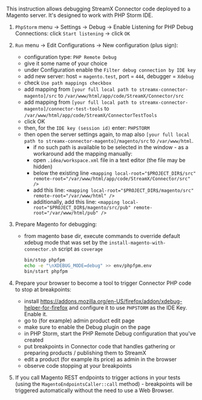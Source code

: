 This instruction allows debugging StreamX Connector code deployed to a Magento server.
It's designed to work with PHP Storm IDE.

1. `PhpStorm` menu -> Settings -> Debug -> Enable Listening for PHP Debug Connections: click `Start listening` -> click `OK`
2. `Run` menu -> Edit Configurations -> New configuration (plus sign):
   - configuration type: `PHP Remote Debug`
   - give it some name of your choice
   - under Configuration enable the `Filter debug connection by IDE key`
   - add new server: host = `magento.test`, port = `444`, debugger = `Xdebug`
   - check `Use path mappings checkbox`
   - add mapping from `[your full local path to streamx-connector-magento]/src` to `/var/www/html/app/code/StreamX/Connector/src`
   - add mapping from `[your full local path to streamx-connector-magento]/connector-test-tools` to `/var/www/html/app/code/StreamX/ConnectorTestTools`
   - click OK
   - then, for the `IDE key (session id)` enter: `PHPSTORM`
   - then open the server settings again, to map also `[your full local path to streamx-connector-magento]/magento/src` to `/var/www/html`.
     - if no such path is available to be selected in the window - as a workaround add the mapping manually:
     - open `.idea/workspace.xml` file in a text editor (the file may be hidden)
     - below the existing line `<mapping local-root="$PROJECT_DIR$/src" remote-root="/var/www/html/app/code/StreamX/Connector/src" />`
     - add this line: `<mapping local-root="$PROJECT_DIR$/magento/src" remote-root="/var/www/html" />`
     - additionally, add this line: `<mapping local-root="$PROJECT_DIR$/magento/src/pub" remote-root="/var/www/html/pub" />`
3. Prepare Magento for debugging:
   - from magento base dir, execute commands to override default xdebug mode that was set by the `install-magento-with-connector.sh` script as `coverage`
     ```bash
     bin/stop phpfpm
     echo -e "\nXDEBUG_MODE=debug" >> env/phpfpm.env
     bin/start phpfpm
     ```
4. Prepare your browser to become a tool to trigger Connector PHP code to stop at breakpoints:
   - install https://addons.mozilla.org/en-US/firefox/addon/xdebug-helper-for-firefox and configure it to use `PHPSTORM` as the IDE Key. Enable it.
   - go to (for example) admin product edit page
   - make sure to enable the Debug plugin on the page
   - in PHP Storm, start the PHP Remote Debug configuration that you've created
   - put breakpoints in Connector code that handles gathering or preparing products / publishing them to StreamX
   - edit a product (for example its price) as admin in the browser
   - observe code stopping at your breakpoints

5. If you call Magento REST endpoints to trigger actions in your tests
   (using the `MagentoEndpointsCaller::call` method) - breakpoints will be triggered automatically without the need to use a Web Browser.